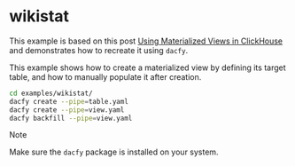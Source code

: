 # wikistat

This example is based on this post [Using Materialized Views in ClickHouse](https://clickhouse.com/blog/using-materialized-views-in-clickhouse) and demonstrates how to recreate it using `dacfy`.

This example shows how to create a materialized view by defining its target table, and how to manually populate it after creation.

```bash
cd examples/wikistat/
dacfy create --pipe=table.yaml
dacfy create --pipe=view.yaml
dacfy backfill --pipe=view.yaml
```

> [!NOTE]  
> Make sure the `dacfy` package is installed on your system.
